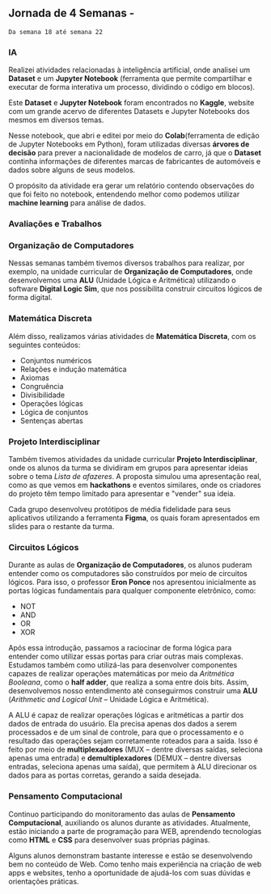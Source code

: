 ## **Jornada de 4 Semanas -**

`Da semana 18 até semana 22`

### **IA**

Realizei atividades relacionadas à inteligência artificial, onde analisei um **Dataset** e um ****Jupyter Notebook**** (ferramenta que permite compartilhar e executar de forma interativa um processo, dividindo o código em blocos).

Este **Dataset** e **Jupyter Notebook** foram encontrados no **Kaggle**, website com um grande acervo de diferentes Datasets e Jupyter Notebooks dos mesmos em diversos temas.

Nesse notebook, que abri e editei por meio do **Colab**(ferramenta de edição de Jupyter Notebooks em Python), foram utilizadas diversas **árvores de decisão** para prever a nacionalidade de modelos de carro, já que o **Dataset** continha informações de diferentes marcas de fabricantes de automóveis e dados sobre alguns de seus modelos.

O propósito da atividade era gerar um relatório contendo observações do que foi feito no notebook, entendendo melhor como podemos utilizar **machine learning** para análise de dados.

### **Avaliações e Trabalhos**

### **Organização de Computadores**

Nessas semanas também tivemos diversos trabalhos para realizar, por exemplo, na unidade curricular de **Organização de Computadores**, onde desenvolvemos uma **ALU** (Unidade Lógica e Aritmética) utilizando o software **Digital Logic Sim**, que nos possibilita construir circuitos lógicos de forma digital.

### **Matemática Discreta**

Além disso, realizamos várias atividades de **Matemática Discreta**, com os seguintes conteúdos:

- Conjuntos numéricos
- Relações e indução matemática
- Axiomas
- Congruência
- Divisibilidade
- Operações lógicas
- Lógica de conjuntos
- Sentenças abertas

### **Projeto Interdisciplinar**

Também tivemos atividades da unidade curricular **Projeto Interdisciplinar**, onde os alunos da turma se dividiram em grupos para apresentar ideias sobre o tema *Lista de afazeres*. A proposta simulou uma apresentação real, como as que vemos em **hackathons** e eventos similares, onde os criadores do projeto têm tempo limitado para apresentar e "vender" sua ideia.

Cada grupo desenvolveu protótipos de média fidelidade para seus aplicativos utilizando a ferramenta **Figma**, os quais foram apresentados em slides para o restante da turma.

### **Circuitos Lógicos**

Durante as aulas de **Organização de Computadores**, os alunos puderam entender como os computadores são construídos por meio de circuitos lógicos. Para isso, o professor **Eron Ponce** nos apresentou inicialmente as portas lógicas fundamentais para qualquer componente eletrônico, como:

- NOT
- AND
- OR
- XOR

Após essa introdução, passamos a raciocinar de forma lógica para entender como utilizar essas portas para criar outras mais complexas. Estudamos também como utilizá-las para desenvolver componentes capazes de realizar operações matemáticas por meio da *Aritmética Booleana*, como o **half adder**, que realiza a soma entre dois bits. Assim, desenvolvemos nosso entendimento até conseguirmos construir uma **ALU** (*Arithmetic and Logical Unit* – Unidade Lógica e Aritmética).

A ALU é capaz de realizar operações lógicas e aritméticas a partir dos dados de entrada do usuário. Ela precisa apenas dos dados a serem processados e de um sinal de controle, para que o processamento e o resultado das operações sejam corretamente roteados para a saída. Isso é feito por meio de **multiplexadores** (MUX – dentre diversas saídas, seleciona apenas uma entrada) e **demultiplexadores** (DEMUX – dentre diversas entradas, seleciona apenas uma saída), que permitem à ALU direcionar os dados para as portas corretas, gerando a saída desejada.

### **Pensamento Computacional**

Continuo participando do monitoramento das aulas de **Pensamento Computacional**, auxiliando os alunos durante as atividades. Atualmente, estão iniciando a parte de programação para WEB, aprendendo tecnologias como **HTML** e **CSS** para desenvolver suas próprias páginas.

Alguns alunos demonstram bastante interesse e estão se desenvolvendo bem no conteúdo de Web. Como tenho mais experiência na criação de web apps e websites, tenho a oportunidade de ajudá-los com suas dúvidas e orientações práticas.
